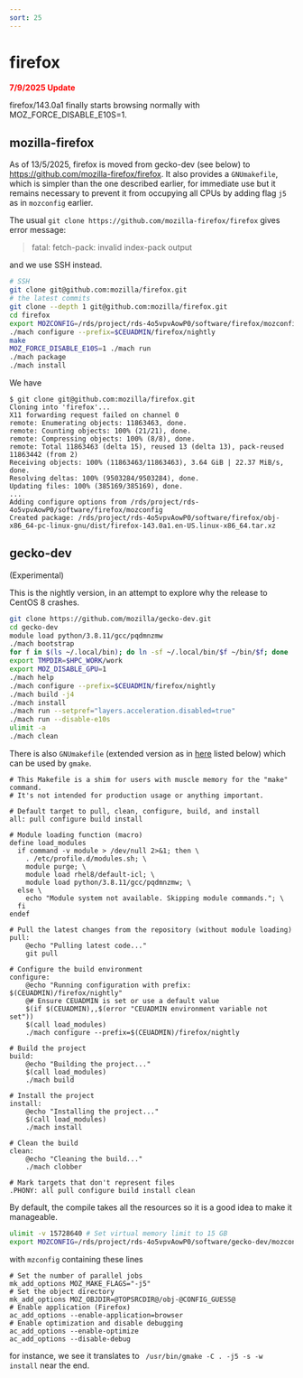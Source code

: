 ```yaml
---
sort: 25
---
```


# firefox

<font color="red"><b>7/9/2025 Update</b></font>

firefox/143.0a1 finally starts browsing normally with MOZ_FORCE_DISABLE_E10S=1.

## mozilla-firefox

As of 13/5/2025, firefox is moved from gecko-dev (see below) to <https://github.com/mozilla-firefox/firefox>.
It also provides a `GNUmakefile`, which is simpler than the one described earlier, for immediate use but it remains necessary to prevent
it from occupying all CPUs by adding flag `j5` as in `mozconfig` earlier.

The usual `git clone https://github.com/mozilla-firefox/firefox` gives error message:

> fatal: fetch-pack: invalid index-pack output

and we use SSH instead.

```bash
# SSH
git clone git@github.com:mozilla/firefox.git
# the latest commits
git clone --depth 1 git@github.com:mozilla/firefox.git
cd firefox
export MOZCONFIG=/rds/project/rds-4o5vpvAowP0/software/firefox/mozconfig
./mach configure --prefix=$CEUADMIN/firefox/nightly
make
MOZ_FORCE_DISABLE_E10S=1 ./mach run
./mach package
./mach install
```

We have

```
$ git clone git@github.com:mozilla/firefox.git
Cloning into 'firefox'...
X11 forwarding request failed on channel 0
remote: Enumerating objects: 11863463, done.
remote: Counting objects: 100% (21/21), done.
remote: Compressing objects: 100% (8/8), done.
remote: Total 11863463 (delta 15), reused 13 (delta 13), pack-reused 11863442 (from 2)
Receiving objects: 100% (11863463/11863463), 3.64 GiB | 22.37 MiB/s, done.
Resolving deltas: 100% (9503284/9503284), done.
Updating files: 100% (385169/385169), done.
...
Adding configure options from /rds/project/rds-4o5vpvAowP0/software/firefox/mozconfig
Created package: /rds/project/rds-4o5vpvAowP0/software/firefox/obj-x86_64-pc-linux-gnu/dist/firefox-143.0a1.en-US.linux-x86_64.tar.xz
```

## gecko-dev

(Experimental)

This is the nightly version, in an attempt to explore why the release to CentOS 8 crashes.

```bash
git clone https://github.com/mozilla/gecko-dev.git
cd gecko-dev
module load python/3.8.11/gcc/pqdmnzmw
./mach bootstrap
for f in $(ls ~/.local/bin); do ln -sf ~/.local/bin/$f ~/bin/$f; done
export TMPDIR=$HPC_WORK/work
export MOZ_DISABLE_GPU=1
./mach help
./mach configure --prefix=$CEUADMIN/firefox/nightly
./mach build -j4
./mach install
./mach run --setpref="layers.acceleration.disabled=true"
./mach run --disable-e10s
ulimit -a
./mach clean
```

There is also `GNUmakefile` (extended version as in [here](files/GNUmakefile) listed below) which can be used by `gmake`.

```
# This Makefile is a shim for users with muscle memory for the "make" command.
# It's not intended for production usage or anything important.

# Default target to pull, clean, configure, build, and install
all: pull configure build install

# Module loading function (macro)
define load_modules
  if command -v module > /dev/null 2>&1; then \
    . /etc/profile.d/modules.sh; \
    module purge; \
    module load rhel8/default-icl; \
    module load python/3.8.11/gcc/pqdmnzmw; \
  else \
    echo "Module system not available. Skipping module commands."; \
  fi
endef

# Pull the latest changes from the repository (without module loading)
pull:
	@echo "Pulling latest code..."
	git pull

# Configure the build environment
configure:
	@echo "Running configuration with prefix: $(CEUADMIN)/firefox/nightly"
	@# Ensure CEUADMIN is set or use a default value
	$(if $(CEUADMIN),,$(error "CEUADMIN environment variable not set"))
	$(call load_modules)
	./mach configure --prefix=$(CEUADMIN)/firefox/nightly

# Build the project
build:
	@echo "Building the project..."
	$(call load_modules)
	./mach build

# Install the project
install:
	@echo "Installing the project..."
	$(call load_modules)
	./mach install

# Clean the build
clean:
	@echo "Cleaning the build..."
	./mach clobber

# Mark targets that don't represent files
.PHONY: all pull configure build install clean
```

By default, the compile takes all the resources so it is a good idea to make it manageable.

```bash
ulimit -v 15728640 # Set virtual memory limit to 15 GB
export MOZCONFIG=/rds/project/rds-4o5vpvAowP0/software/gecko-dev/mozconfig
```

with `mzconfig` containing these lines

```mozconfig
# Set the number of parallel jobs
mk_add_options MOZ_MAKE_FLAGS="-j5"
# Set the object directory
mk_add_options MOZ_OBJDIR=@TOPSRCDIR@/obj-@CONFIG_GUESS@
# Enable application (Firefox)
ac_add_options --enable-application=browser
# Enable optimization and disable debugging
ac_add_options --enable-optimize
ac_add_options --disable-debug
```

for instance, we see it translates to ` /usr/bin/gmake -C . -j5 -s -w install` near the end.
